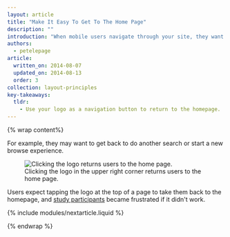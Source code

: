 ```yaml
---
layout: article
title: "Make It Easy To Get To The Home Page"
description: ""
introduction: "When mobile users navigate through your site, they want an easy way to get back to your initial homepage."
authors:
  - petelepage
article:
  written_on: 2014-08-07
  updated_on: 2014-08-13
  order: 3
collection: layout-principles
key-takeaways:
  tldr: 
    - Use your logo as a navigation button to return to the homepage.
---
```


{% wrap content%}

For example, they may want to get back to do another 
search or start a new browse experience.  

<figure>
  <img src="imgs/hpnav-hp-good.png" srcset="imgs/hpnav-hp-good.png 1x, imgs/hpnav-hp-good-2x.png 2x" alt="Clicking the logo returns users to the home page.">
  <figcaption>Clicking the logo in the upper right corner returns users to the home page.</figcaption>
</figure>

Users expect tapping the logo at the top of a page to take them back to the 
homepage, and [study participants](/web/fundamentals/principles/research-study.html) 
became frustrated if it didn't work.

{% include modules/nextarticle.liquid %}

{% endwrap %}
